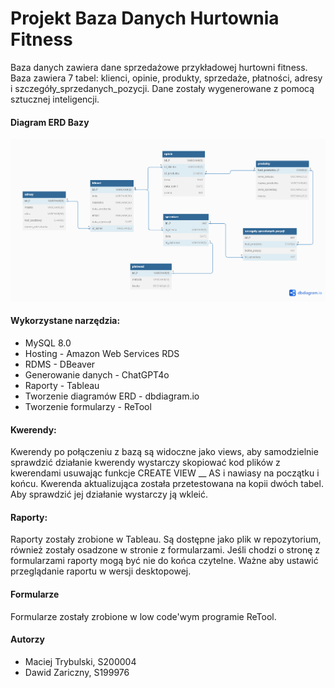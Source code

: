# Projekt Baza Danych Hurtownia Fitness
Baza danych zawiera dane sprzedażowe przykładowej hurtowni fitness. Baza zawiera 7 tabel: klienci, opinie, produkty, sprzedaże, płatności, adresy i szczegóły_sprzedanych_pozycji. Dane zostały wygenerowane z pomocą sztucznej inteligencji.
#### Diagram ERD Bazy
![alt text](https://github.com/Bjaly/Projekt_BD/blob/main/Diagram_ERD.png?raw=true)
#### Wykorzystane narzędzia:
  * MySQL 8.0
  * Hosting - Amazon Web Services RDS
  * RDMS - DBeaver    
  * Generowanie danych - ChatGPT4o
  * Raporty - Tableau
  * Tworzenie diagramów ERD - dbdiagram.io
  * Tworzenie formularzy - ReTool


#### Kwerendy:
Kwerendy po połączeniu z bazą są widoczne jako views, aby samodzielnie sprawdzić działanie kwerendy wystarczy skopiować kod plików z kwerendami usuwając funkcje CREATE VIEW __ AS i nawiasy na początku i końcu.
Kwerenda aktualizująca została przetestowana na kopii dwóch tabel. Aby sprawdzić jej działanie wystarczy ją wkleić.

#### Raporty:
Raporty zostały zrobione w Tableau. Są dostępne jako plik w repozytorium, również  zostały osadzone w stronie z formularzami. Jeśli chodzi o stronę z formularzami raporty mogą być nie do końca czytelne. Ważne aby ustawić przeglądanie raportu w wersji desktopowej.

#### Formularze 
Formularze zostały zrobione w low code'wym programie ReTool. 

#### Autorzy
 * Maciej Trybulski, S200004
 * Dawid Zariczny, S199976
